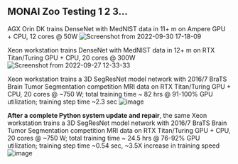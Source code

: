 ## MONAI Zoo Testing 1 2 3...  
AGX Orin DK trains DenseNet with MedNIST data in 11+ m on Ampere GPU + CPU, 12 cores @ 50W
![Screenshot from 2022-09-30 17-18-09](https://user-images.githubusercontent.com/71346897/193375578-34716c93-7bd8-4a4c-87c4-2976e406b65d.png)


Xeon workstation trains DenseNet with MedNIST data in 12+ m on RTX Titan/Turing GPU + CPU, 20 cores @ 300W
![Screenshot from 2022-09-27 12-33-33](https://user-images.githubusercontent.com/71346897/193376165-4a6616a2-89cb-46b2-bb8f-fcc8371e511e.png)

Xeon workstation trains a 3D SegResNet model network with 2016/7 BraTS Brain Tumor Segmentation competition MRI data on RTX Titan/Turing GPU + CPU, 20 cores @ ~750 W; total training time ~ 82 hrs @ 91-100% GPU utilization; training step time ~2.3 sec
![image](https://user-images.githubusercontent.com/71346897/193698288-293ea78d-d9c5-4537-89a9-3dbfc594d165.png)

**After a complete Python system update and repair**, the same Xeon workstation trains a 3D SegResNet model network with 2016/7 BraTS Brain Tumor Segmentation competition MRI data on RTX Titan/Turing GPU + CPU, 20 cores @ ~750 W; total training time ~ 24.5 hrs @ 76-92% GPU utilization; training step time ~0.54 sec, ~3.5X increase in training speed
![image](https://user-images.githubusercontent.com/71346897/201801626-86735c02-d8c5-4ed7-9746-1d830c00e9b8.png)

